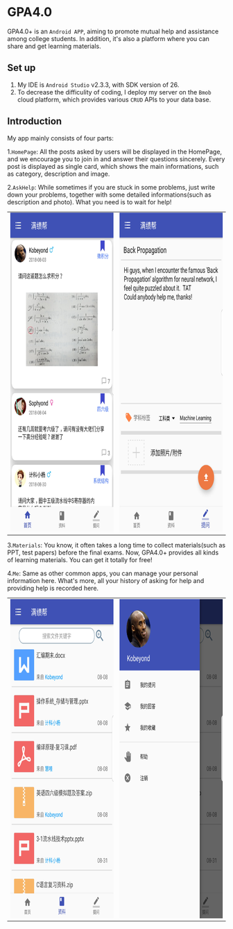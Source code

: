 # GPA4.0
GPA4.0+ is an `Android APP`, aiming to promote mutual help and assistance among college students. In addition, it's also a platform where you can share and get learning materials.

## Set up
1. My IDE is `Android Studio` v2.3.3, with SDK version of 26.
2. To decrease the difficulity of coding, I deploy my server on the `Bmob` cloud platform, which provides various `CRUD` APIs to your data base. 

## Introduction
My app mainly consists of four parts: 

1.`HomePage`: All the posts asked by users will be displayed in the HomePage, and we encourage you to join in and answer their questions sincerely. Every post is displayed as single card, which shows the main informations, such as category, description and image.

2.`AskHelp`: While sometimes if you are stuck in some problems, just write down your problems, together with some detailed informations(such as description and photo). What you need is to wait for help!

<table><tr>
<td><img width="370" height="735" src="https://github.com/Kobeyond/GPA4.0/blob/master/screenshot/mainpage.jpg"/></td>
<td><img width="370" height="735" src="https://github.com/Kobeyond/GPA4.0/blob/master/screenshot/ask_help.jpg"/></td> 
</tr></table>

3.`Materials`: You know, it often takes a long time to collect materials(such as PPT, test papers) before the final exams. Now, GPA4.0+ provides all kinds of learning materials. You can get it totally for free!

4.`Me`: Same as other common apps, you can manage your personal information here. What's more, all your history of asking for help and providing help is recorded here.

<table><tr>
<td><img width="370" height="735" src="https://github.com/Kobeyond/GPA4.0/blob/master/screenshot/material.jpg"/></td>
<td><img width="370" height="735" src="https://github.com/Kobeyond/GPA4.0/blob/master/screenshot/me.jpg"/></td> 
</tr></table>
